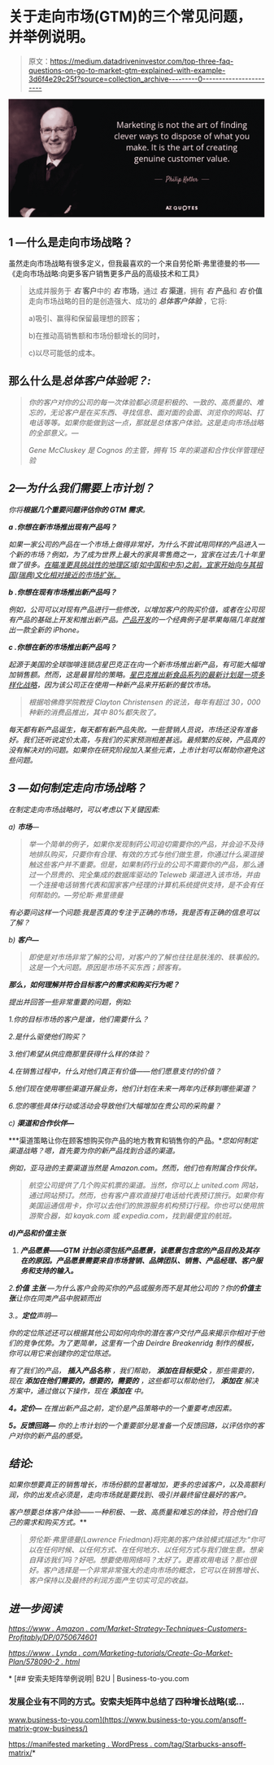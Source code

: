 # 关于走向市场(GTM)的三个常见问题，并举例说明。

> 原文：<https://medium.datadriveninvestor.com/top-three-faq-questions-on-go-to-market-gtm-explained-with-example-3d6f4e29c25f?source=collection_archive---------0----------------------->

![](img/19961f6416639a0c380e4b26045e9bba.png)

## 1 —什么是走向市场战略？

虽然走向市场战略有很多定义，但我最喜欢的一个来自劳伦斯·弗里德曼的书——《走向市场战略:向更多客户销售更多产品的高级技术和工具》

> 达成并服务于 ***右*** **客户**中的 ***右*** **市场**，通过 ***右*** **渠道**，拥有 ***右*** **产品**和 ***右*** **价值**走向市场战略的目的是创造强大、成功的 ***总体客户体验*** ，它将:
> 
> a)吸引、赢得和保留最理想的顾客；
> 
> b)在推动高销售额和市场份额增长的同时，
> 
> c)以尽可能低的成本。

## **那么什么是*总体客户体验呢？:***

> *你的客户对你的公司的每一次体验都必须是积极的、一致的、高质量的、难忘的，无论客户是在买东西、寻找信息、面对面的会面、浏览你的网站、打电话等等。如果你能做到这一点，那就是总体客户体验。这是走向市场战略的全部意义。—*
> 
> *Gene McCluskey 是 Cognos 的主管，拥有 15 年的渠道和合作伙伴管理经验*

## *2—为什么我们需要上市计划？*

*你将**根据几个重要问题评估你的 GTM 需求**。*

***a .你想在新市场推出现有产品吗？***

*如果一家公司的产品在一个市场上做得非常好，为什么不尝试用同样的产品进入一个新的市场？例如，为了成为世界上最大的家具零售商之一，宜家在过去几十年里做了很多。[在瞄准更具挑战性的地理区域(如中国和中东)之前，宜家开始向与其祖国(瑞典)文化相对接近的市场扩张。](https://www.business-to-you.com/ansoff-matrix-grow-business/)*

***b .你想在现有市场推出新产品吗？***

*例如，公司可以对现有产品进行一些修改，以增加客户的购买价值，或者在公司现有产品的基础上开发和推出新产品。[产品开发](https://www.business-to-you.com/ansoff-matrix-grow-business/)的一个经典例子是苹果每隔几年就推出一款全新的 iPhone。*

***c .你想在新的市场推出新产品吗？***

*起源于美国的全球咖啡连锁店星巴克正在向一个新市场推出新产品，有可能大幅增加销售额。然而，这是最冒险的策略。[星巴克推出新食品系列的最新计划是一项多样化战略](https://manifestedmarketing.wordpress.com/tag/starbucks-ansoff-matrix/)，因为该公司正在使用一种新产品来开拓新的餐饮市场。*

> *根据哈佛商学院教授 Clayton Christensen 的说法，每年有超过 30，000 种新的消费品推出，其中 80%都失败了。*

*每天都有新产品诞生，每天都有新产品失败。一些营销人员说，市场还没有准备好。我们还听说定价太高，与我们的买家预测相差甚远。最频繁的反映，产品真的没有解决对的问题。如果你在研究阶段加入某些元素，上市计划可以帮助你避免这些问题。*

## *3 —如何制定走向市场战略？*

*在制定走向市场战略时，可以考虑以下关键因素:*

*a) **市场**—*

> *举一个简单的例子，如果你发现制药公司迫切需要你的产品，并会迫不及待地排队购买，只要你有合理、有效的方式与他们做生意，你通过什么渠道接触这些客户并不重要。但是，如果制药行业的公司不需要你的产品，那么通过一个昂贵的、完全集成的数据库驱动的 Teleweb 渠道进入该市场，并由一个连接电话销售代表和国家客户经理的计算机系统提供支持，是不会有任何帮助的。—劳伦斯·弗里德曼*

*有必要问这样一个问题:我是否真的专注于正确的市场，我是否有正确的信息可以了解？*

*b) **客户—***

> *即使是对市场非常了解的公司，对客户的了解也往往是肤浅的、轶事般的。这是一个大问题。原因是市场不买东西；顾客有。*

***那么，如何理解并符合目标客户的需求和购买行为呢？***

*提出并回答一些非常重要的问题，例如:*

*1.你的目标市场的客户是谁，他们需要什么？*

*2.是什么驱使他们购买？*

*3.他们希望从供应商那里获得什么样的体验？*

*4.在销售过程中，什么对他们真正有价值——他们愿意支付的价值？*

*5.他们现在使用哪些渠道开展业务，他们计划在未来一两年内迁移到哪些渠道？*

*6.您的哪些具体行动或活动会导致他们大幅增加在贵公司的采购量？*

*c) **渠道和合作伙伴—***

***渠道策略让你在顾客想购买你产品的地方教育和销售你的产品。**您如何制定渠道战略？嗯，首先要为你的新产品找到合适的渠道。*

*例如，亚马逊的主要渠道当然是 Amazon.com。然而，他们也有附属合作伙伴。*

> *航空公司提供了几个购买机票的渠道。当然，你可以上 united.com 网站，通过网站预订。然而，也有客户喜欢直接打电话给代表预订旅行。如果你有美国运通信用卡，你可以去他们的旅游服务机构预订行程。你也可以使用旅游聚合器，如 kayak.com 或 expedia.com，找到最便宜的航班。*

***d)产品和价值主张***

1.  ***产品愿景——GTM 计划必须包括产品愿景，该愿景包含您的产品目的及其存在的原因。产品愿景需要来自市场营销、品牌团队、销售、产品经理、客户服务和支持的输入。***

*2.**价值** **主张** —为什么客户会购买你的产品或服务而不是其他公司的？你的**价值主张**让你在同类产品中脱颖而出*

*3.。**定位**声明—*

*你的定位陈述还可以根据其他公司如何向你的潜在客户交付产品来揭示你相对于他们的竞争优势。为了更简单，这里有一个由 *Deirdre Breakenridg* 制作的模板，你可以用它来创建你的定位陈述。*

*有了我们的产品， ***插入产品名称*** ，我们帮助， ***添加在目标受众*** ，那些需要的，现在 ***添加在他们需要的，想要的，需要的*** ，这些都可以帮助他们， ***添加在*** 解决方案中，通过做以下操作，现在 ***添加在*** 中。*

***4。定价—** 在推出新产品之前，定价是产品策略中的一个重要考虑因素。*

***5。反馈回路—** 你的上市计划的一个重要部分是准备一个反馈回路，以评估你的客户对你的新产品的感受。*

## *结论:*

*如果你想要真正的销售增长，市场份额的显著增加，更多的忠诚客户，以及高额利润，你的出发点必须是，走向市场就是要找到、吸引并最终留住最好的客户。*

***客户想要*总体客户体验*——一种积极、一致、高质量和难忘的体验，符合他们自己的需求和购买方式。***

> *劳伦斯·弗里德曼(Lawrence Friedman)将完美的客户体验模式描述为:“你可以在任何时候、以任何方式、在任何地方、以任何方式与我们做生意。想亲自拜访我们吗？好吧。想要使用网络吗？太好了。更喜欢用电话？那也很好。客户选择是一个非常非常强大的走向市场的概念，它可以在销售增长、客户保持以及最终的利润方面产生切实可见的收益。*

## *进一步阅读*

*[https://www . Amazon . com/Market-Strategy-Techniques-Customers-Profitably/DP/0750674601](https://www.amazon.com/Market-Strategy-Techniques-Customers-Profitably/dp/0750674601)*

*[https://www . Lynda . com/Marketing-tutorials/Create-Go-Market-Plan/578090-2 . html](https://www.lynda.com/Marketing-tutorials/Create-Go-Market-Plan/578090-2.html)*

*[](https://www.business-to-you.com/ansoff-matrix-grow-business/) [## 安索夫矩阵举例说明| B2U | Business-to-you.com

### 发展企业有不同的方式。安索夫矩阵中总结了四种增长战略(或…

www.business-to-you.com](https://www.business-to-you.com/ansoff-matrix-grow-business/) 

[https://manifested marketing . WordPress . com/tag/Starbucks-ansoff-matrix/](https://manifestedmarketing.wordpress.com/tag/starbucks-ansoff-matrix/)*